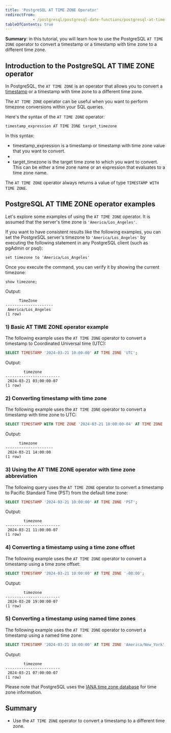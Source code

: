 ```yaml
---
title: 'PostgreSQL AT TIME ZONE Operator'
redirectFrom: 
            - /postgresql/postgresql-date-functions/postgresql-at-time-zone
tableOfContents: true
---
```



**Summary**: in this tutorial, you will learn how to use the PostgreSQL `AT TIME ZONE` operator to convert a timestamp or a timestamp with time zone to a different time zone.

## Introduction to the PostgreSQL AT TIME ZONE operator

In PostgreSQL, the `AT TIME ZONE` is an operator that allows you to convert a [timestamp](/postgresql/postgresql-timestamp) or a timestamp with time zone to a different time zone.

The `AT TIME ZONE` operator can be useful when you want to perform timezone conversions within your SQL queries.

Here's the syntax of the `AT TIME ZONE` operator:

```
timestamp_expression AT TIME ZONE target_timezone
```

In this syntax:

- timestamp_expression is a timestamp or timestamp with time zone value that you want to convert.
-
- target_timezone is the target time zone to which you want to convert. This can be either a time zone name or an expression that evaluates to a time zone name.

The `AT TIME ZONE` operator always returns a value of type `TIMESTAMP WITH TIME ZONE`.

## PostgreSQL AT TIME ZONE operator examples

Let's explore some examples of using the `AT TIME ZONE` operator. It is assumed that the server's time zone is `'America/Los_Angeles'`.

If you want to have consistent results like the following examples, you can set the PostgreSQL server's timezone to `'America/Los_Angeles'` by executing the following statement in any PostgreSQL client (such as pgAdmin or psql):

```
set timezone to 'America/Los_Angeles'
```

Once you execute the command, you can verify it by showing the current timezone:

```
show timezone;
```

Output:

```
      TimeZone
---------------------
 America/Los_Angeles
(1 row)
```

### 1) Basic AT TIME ZONE operator example

The following example uses the `AT TIME ZONE` operator to convert a timestamp to Coordinated Universal time (UTC):

```sql
SELECT TIMESTAMP '2024-03-21 10:00:00' AT TIME ZONE 'UTC';
```

Output:

```
        timezone
------------------------
 2024-03-21 03:00:00-07
(1 row)
```

### 2) Converting timestamp with time zone

The following example uses the `AT TIME ZONE` operator to convert a timestamp with time zone to UTC:

```sql
SELECT TIMESTAMP WITH TIME ZONE '2024-03-21 10:00:00-04' AT TIME ZONE 'UTC';
```

Output:

```
      timezone
---------------------
 2024-03-21 14:00:00
(1 row)
```

### 3) Using the AT TIME ZONE operator with time zone abbreviation

The following query uses the `AT TIME ZONE` operator to convert a timestamp to Pacific Standard Time (PST) from the default time zone:

```sql
SELECT TIMESTAMP '2024-03-21 10:00:00' AT TIME ZONE 'PST';
```

Output:

```
        timezone
------------------------
 2024-03-21 11:00:00-07
(1 row)
```

### 4) Converting a timestamp using a time zone offset

The following example uses the `AT TIME ZONE` operator to convert a timestamp using a time zone offset:

```sql
SELECT TIMESTAMP '2024-03-21 10:00:00' AT TIME ZONE '-08:00';
```

Output:

```
        timezone
------------------------
 2024-03-20 19:00:00-07
(1 row)
```

### 5) Converting a timestamp using named time zones

The following example uses the `AT TIME ZONE` operator to convert a timestamp using a named time zone:

```sql
SELECT TIMESTAMP '2024-03-21 10:00:00' AT TIME ZONE 'America/New_York';
```

Output:

```
        timezone
------------------------
 2024-03-21 07:00:00-07
(1 row)
```

Please note that PostgreSQL uses the [IANA time zone database](https://en.wikipedia.org/wiki/List_of_tz_database_time_zones) for time zone information.

## Summary

- Use the `AT TIME ZONE` operator to convert a timestamp to a different time zone.
